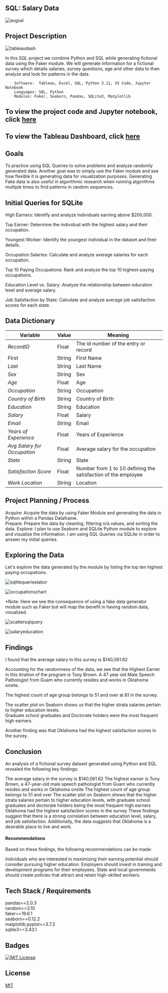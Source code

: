 ## SQL: Salary Data

![avgsal](https://github.com/guzmanwolfrank/SQL/assets/29739578/b161b907-2b5c-46a6-b4e3-21ab12414a54)

## Project Description

![tableaudash](https://github.com/guzmanwolfrank/Data-SQL/assets/29739578/4b76850d-0af8-428f-af11-c7ab6662fe4a)

In this SQL project we combine Python and SQL while generating fictional data using the Faker module. We will generate information for a fictional survey which details salaries, survey questions, age and other data to then analyze and look for patterns in the data.


        Software:  Tableau, Excel, SQL, Python 3.11, VS Code, Jupyter Notebook
        Languages: SQL, Python
        Modules: Faker, Seaborn, Pandas, SQLite3, Matplotlib

## To view the project code and Jupyter notebook, click [here](https://github.com/guzmanwolfrank/Data-SQL/blob/main/SQLSalaryData/RandomData.ipynb)

## To view the Tableau Dashboard, click [here](https://public.tableau.com/app/profile/wolfrank.guzman/viz/SurveyLaborData/Dashboard1?publish=yes)


## Goals 
To practice using SQL Queries to solve problems and analyze randomly generated data.  Another goal was to simply use the Faker module and see how flexible it is generating data for 
visualization purposes.  Generating Fake data is also useful in algorithmic research when running algorithms multiple times to find patterns in random sequences. 

## Initial Queries for SQLite 

High Earners: Identify and analyze individuals earning above $200,000.

Top Earner: Determine the individual with the highest salary and their occupation.

Youngest Worker: Identify the youngest individual in the dataset and their details.

Occupation Salaries: Calculate and analyze average salaries for each occupation.

Top 10 Paying Occupations: Rank and analyze the top 10 highest-paying occupations.

Education Level vs. Salary: Analyze the relationship between education level and average salary.

Job Satisfaction by State: Calculate and analyze average job satisfaction scores for each state.


 
##  Data Dictionary
**Variable** |    **Value**    | **Meaning**
---|---|---
*RecordID* | Float | The id number of the entry or record
*First* |String| First Name
*Last* | String | Last Name
*Sex* | String  | Sex
*Age* | Float | Age
*Occupation* | String | Occupation
*Country of Birth* | String | Country of Birth
*Education* | String | Education 
*Salary*| Float | Salary
*Email*| String | Email
*Years of Experience*| Float | Years of Experience 
*Avg Salary for Occupation*| Float | Average salary for the occupation 
*State*| String | State
*Satisfaction Score*| Float | Number from 1 to 10 defining the satisfaction of the employee 
*Work Location*| String | Location 


## Project Planning / Process 

Acquire: Acquire the data by using Faker Module and generating the data in Python within a Pandas Dataframe.  <br/> 
Prepare:  Prepare the data by cleaning, filtering n/a values, and sorting the data. 
Explore:  I plan to use Seaborn and SQLite Python module to explore and visualize the information.  I am using SQL Queries via SQLite in order to answer my initial queries. 

## Exploring the Data 

Let's explore the data generated by the module by listing the top ten highest paying occupations.

![sqlitequerieslabor](https://github.com/guzmanwolfrank/Data-SQL/assets/29739578/9fa4981c-8f90-4816-8615-54180a503756)

![occupationschart](https://github.com/guzmanwolfrank/Data-SQL/assets/29739578/45513aaf-d5c1-405b-9f39-d53e5bd40c90)

*Note:  Here we see the consequence of using a fake data generator module such as Faker but will reap the benefit in having random data, visualized. 

![scattersqlquery](https://github.com/guzmanwolfrank/Data-SQL/assets/29739578/5b4ea124-209d-4c7a-a1de-ce3f40e9bb75)

![salaryeducation](https://github.com/guzmanwolfrank/Data-SQL/assets/29739578/c3fe59e6-3a73-49fd-a8a7-1048d43e2861)

## Findings 
I found that the average salary in this survey is $140,061.62

Accounting for the randomness of the data, we see that the Highest Earner in this itiration of the program is Tony Brown.  A 47 year old Male Speech Pathologist from Guam who currently resides and works in Oklahoma onsite.  

The highest count of age group belongs to 51 and over at 81 in the survey. 

The scatter plot on Seaborn shows us that the higher strata salaries pertain to higher education levels.  
Graduate school graduates and Doctorate holders were the most frequent high earners.  

Another finding was that Oklahoma had the highest satisfaction scores in the survey.  

## Conclusion 
An analysis of a fictional survey dataset generated using Python and SQL revealed the following key findings:

The average salary in the survey is $140,061.62
The highest earner is Tony Brown, a 47-year-old male speech pathologist from Guam who currently resides and works in Oklahoma onsite
The highest count of age group belongs to 51 and over
The scatter plot on Seaborn shows that the higher strata salaries pertain to higher education levels, with graduate school graduates and doctorate holders being the most frequent high earners
Oklahoma had the highest satisfaction scores in the survey
These findings suggest that there is a strong correlation between education level, salary, and job satisfaction. Additionally, the data suggests that Oklahoma is a desirable place to live and work.

#### Recommendations

Based on these findings, the following recommendations can be made:

Individuals who are interested in maximizing their earning potential should consider pursuing higher education.
Employers should invest in training and development programs for their employees.
State and local governments should create policies that attract and retain high-skilled workers.


## Tech Stack / Requirements 

pandas==2.0.3 <br/> 
random==3.10 <br/>
faker==19.6.1 <br/>
seaborn==0.12.2 <br/>
matplotlib.pyplot==3.7.2 <br/>
sqlite3==3.43.1 <br/>


## Badges
[![MIT License](https://img.shields.io/badge/License-MIT-green.svg)](https://choosealicense.com/licenses/mit/)


## License
[MIT](https://choosealicense.com/licenses/mit/)



